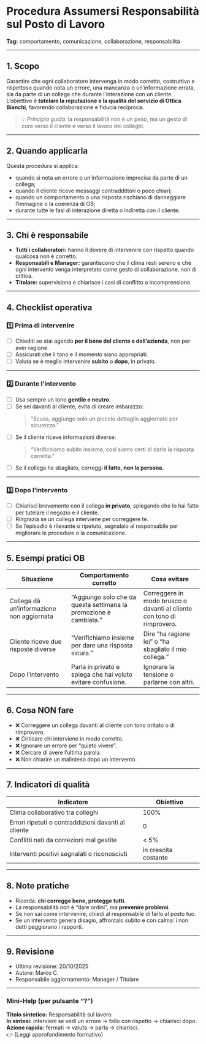 # Procedura Assumersi Responsabilità sul Posto di Lavoro

**Tag:** comportamento, comunicazione, collaborazione, responsabilità  

---

## 1. Scopo

Garantire che ogni collaboratore intervenga in modo corretto, costruttivo e rispettoso quando nota un errore, una mancanza o un’informazione errata, sia da parte di un collega che durante l’interazione con un cliente.  
L’obiettivo è **tutelare la reputazione e la qualità del servizio di Ottica Bianchi**, favorendo collaborazione e fiducia reciproca.

> 💡 *Principio guida:* la responsabilità non è un peso, ma un gesto di cura verso il cliente e verso il lavoro dei colleghi.

---

## 2. Quando applicarla

Questa procedura si applica:

- quando si nota un errore o un’informazione imprecisa da parte di un collega;  
- quando il cliente riceve messaggi contraddittori o poco chiari;  
- quando un comportamento o una risposta rischiano di danneggiare l’immagine o la coerenza di OB;  
- durante tutte le fasi di interazione diretta o indiretta con il cliente.

---

## 3. Chi è responsabile

- **Tutti i collaboratori:** hanno il dovere di intervenire con rispetto quando qualcosa non è corretto.  
- **Responsabili e Manager:** garantiscono che il clima resti sereno e che ogni intervento venga interpretato come gesto di collaborazione, non di critica.  
- **Titolare:** supervisiona e chiarisce i casi di conflitto o incomprensione.

---

## 4. Checklist operativa

### **1️⃣ Prima di intervenire**

- [ ] Chiediti se stai agendo **per il bene del cliente e dell’azienda**, non per aver ragione.  
- [ ] Assicurati che il tono e il momento siano appropriati.  
- [ ] Valuta se è meglio intervenire **subito** o **dopo**, in privato.

---

### **2️⃣ Durante l’intervento**

- [ ] Usa sempre un tono **gentile e neutro**.  
- [ ] Se sei davanti al cliente, evita di creare imbarazzo:  
  > “Scusa, aggiungo solo un piccolo dettaglio aggiornato per sicurezza.”  
- [ ] Se il cliente riceve informazioni diverse:  
  > “Verifichiamo subito insieme, così siamo certi di darle la risposta corretta.”  
- [ ] Se il collega ha sbagliato, correggi **il fatto, non la persona.**

---

### **3️⃣ Dopo l’intervento**

- [ ] Chiarisci brevemente con il collega **in privato**, spiegando che lo hai fatto per tutelare il negozio e il cliente.  
- [ ] Ringrazia se un collega interviene per correggere te.  
- [ ] Se l’episodio è rilevante o ripetuto, segnalalo al responsabile per migliorare le procedure o la comunicazione.

---

## 5. Esempi pratici OB

| Situazione | Comportamento corretto | Cosa evitare |
|-------------|-----------------------|--------------|
| Collega dà un’informazione non aggiornata | “Aggiungo solo che da questa settimana la promozione è cambiata.” | Correggere in modo brusco o davanti al cliente con tono di rimprovero. |
| Cliente riceve due risposte diverse | “Verifichiamo insieme per dare una risposta sicura.” | Dire “ha ragione lei” o “ha sbagliato il mio collega.” |
| Dopo l’intervento | Parla in privato e spiega che hai voluto evitare confusione. | Ignorare la tensione o parlarne con altri. |

---

## 6. Cosa NON fare

- ❌ Correggere un collega davanti al cliente con tono irritato o di rimprovero.  
- ❌ Criticare chi interviene in modo corretto.  
- ❌ Ignorare un errore per “quieto vivere”.  
- ❌ Cercare di avere l’ultima parola.  
- ❌ Non chiarire un malinteso dopo un intervento.

---

## 7. Indicatori di qualità

| Indicatore | Obiettivo |
|-------------|-----------|
| Clima collaborativo tra colleghi | 100% |
| Errori ripetuti o contraddizioni davanti al cliente | 0 |
| Conflitti nati da correzioni mal gestite | < 5% |
| Interventi positivi segnalati o riconosciuti | in crescita costante |

---

## 8. Note pratiche

- Ricorda: **chi corregge bene, protegge tutti.**  
- La responsabilità non è “dare ordini”, ma **prevenire problemi**.  
- Se non sai come intervenire, chiedi al responsabile di farlo al posto tuo.  
- Se un intervento genera disagio, affrontalo subito e con calma: i non detti peggiorano i rapporti.

---

## 9. Revisione

- Ultima revisione: 20/10/2025
- Autore: Marco C.
- Responsabile aggiornamento: Manager / Titolare  

---

### **Mini-Help (per pulsante “?”)**  

**Titolo sintetico:** Responsabilità sul lavoro  
**In sintesi:** intervieni se vedi un errore → fallo con rispetto → chiarisci dopo.  
**Azione rapida:** fermati → valuta → parla → chiarisci.  
👉 [Leggi approfondimento formativo]
